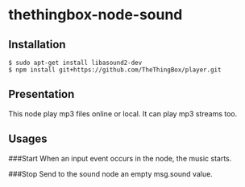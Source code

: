 # thethingbox-node-sound

## Installation

	$ sudo apt-get install libasound2-dev
	$ npm install git+https://github.com/TheThingBox/player.git

## Presentation

This node play mp3 files online or local. It can play mp3 streams too.

## Usages

###Start
When an input event occurs in the node, the music starts.

###Stop
Send to the sound node an empty msg.sound value.
